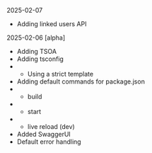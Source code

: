 2025-02-07

- Adding linked users API

2025-02-06 [alpha]

- Adding TSOA
- Adding tsconfig
- - Using a strict template
- Adding default commands for package.json
- - build
- - start
- - live reload (dev)
- Added SwaggerUI
- Default error handling
